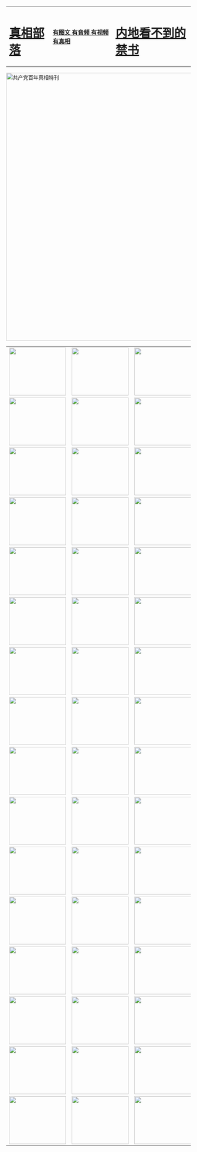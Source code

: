 <table>
<tr>

<td>
	<H1><a href="http://a55.cispeaks.com/zx/">真相部落</a></H1>
</td>
<td>
	<H4><a href="http://a55.cispeaks.com/zx/">有图文 有音频 有视频 有真相</a></H4>
</td>
<td>
	<H1><a href="http://a55.cispeaks.com/book/"> 内地看不到的禁书</a></H1>
</td>
</tr>
</table>

 <div ><a href="http://a55.cispeaks.com/zx/bngcd/"><img src="http://a55.cispeaks.com/zx/bngcd/gcdbnzx.jpg" width="730"  border="0" alt="共产党百年真相特刊"></a></div>

<table>
<tr>
	<td><a href="http://u17.pulauintan.com/xtr/107/"><img  src ="http://u17.pulauintan.com/pic/2017/02/107.jpg" width="155px" height="130px"></a></td>
	<td><a href="http://u17.pulauintan.com/xtr/829/"><img src ="http://u17.pulauintan.com/pic/2017/02/829.jpg" width="155px" height="130px"></a></td>
	<td><a href="http://u17.pulauintan.com/xtr/69/"><img  src ="http://u17.pulauintan.com/pic/2017/02/69.jpg" width="155px" height="130px"></a></td>
	<td><a href="http://u17.pulauintan.com/xtr/99/"><img  src ="http://u17.pulauintan.com/pic/2017/02/99.jpg" width="155px" height="130px"></a></td>
</tr>
<tr>
	<td><a href="http://u17.pulauintan.com/xtr/40/"><img  src ="http://u17.pulauintan.com/pic/2017/02/40.jpg" width="155px" height="130px"></a></td>
	<td><a href="http://u17.pulauintan.com/xtr/20/"><img  src ="http://u17.pulauintan.com/pic/2017/02/20.jpg" width="155px" height="130px"></a></td>
	<td><a href="http://u17.pulauintan.com/xtr/81/"><img  src ="http://u17.pulauintan.com/pic/2017/02/81.jpg" width="155px" height="130px"></a></td>
	<td><a href="http://u17.pulauintan.com/xtr/2/"><img  src ="http://u17.pulauintan.com/pic/2017/02/2.jpg" width="155px" height="130px"></a></td>
</tr>
<tr>
	<td><a href="http://u17.pulauintan.com/xtr/86/"><img  src ="http://u17.pulauintan.com/pic/2017/02/86.jpg" width="155px" height="130px"></a></td>
	<td><a href="http://u17.pulauintan.com/xtr/109/"><img  src ="http://u17.pulauintan.com/pic/2017/02/109.jpg" width="155px" height="130px"></a></td>
	<td><a href="http://u17.pulauintan.com/xtr/1378/"><img  src ="http://u17.pulauintan.com/pic/2017/02/1378.jpg" width="155px" height="130px"></a></td>
	<td><a href="http://u17.pulauintan.com/xtr/57/"><img  src ="http://u17.pulauintan.com/pic/2017/02/57.jpg" width="155px" height="130px"></a></td>
</tr>
<tr>
	<td><a href="http://u17.pulauintan.com/xtr/1219/"><img  src ="http://u17.pulauintan.com/pic/2017/02/1219.jpg" width="155px" height="130px"></a></td>
	<td><a href="http://u17.pulauintan.com/xtr/1220/"><img  src ="http://u17.pulauintan.com/pic/2017/02/1220.jpg" width="155px" height="130px"></a></td>
	<td><a href="http://u17.pulauintan.com/xtr/1221/"><img  src ="http://u17.pulauintan.com/pic/2017/02/1221.jpg" width="155px" height="130px"></a></td>
	<td><a href="http://u17.pulauintan.com/xtr/51/"><img  src ="http://u17.pulauintan.com/pic/2017/02/51.jpg" width="155px" height="130px"></a></td>
</tr>
<tr>
	<td><a href="http://u17.pulauintan.com/xtr/1055/"><img  src ="http://u17.pulauintan.com/pic/2017/02/1055.jpg" width="155px" height="130px"></a></td>
	<td><a href="http://u17.pulauintan.com/xtr/611/"><img  src ="http://u17.pulauintan.com/pic/2017/02/611.jpg" width="155px" height="130px"></a></td>
	<td><a href="http://u17.pulauintan.com/xtr/1121/"><img  src ="http://u17.pulauintan.com/pic/2017/02/1121.jpg" width="155px" height="130px"></a></td>
	<td><a href="http://u17.pulauintan.com/xtr/610/"><img  src ="http://u17.pulauintan.com/pic/2017/02/610.jpg" width="155px" height="130px"></a></td>
</tr>
<tr>
	<td><a href="http://u17.pulauintan.com/xtr/1128/"><img  src ="http://u17.pulauintan.com/pic/2017/02/1128.jpg" width="155px" height="130px"></a></td>
	<td><a href="http://u17.pulauintan.com/xtr/1395/"><img  src ="http://u17.pulauintan.com/pic/2017/02/1406.jpg" width="155px" height="130px"></a></td>
	<td><a href="http://u17.pulauintan.com/xtr/1407/"><img  src ="http://u17.pulauintan.com/pic/2017/02/1407.jpg" width="155px" height="130px"></a></td>
	<td><a href="http://u17.pulauintan.com/xtr/934/"><img  src ="http://u17.pulauintan.com/pic/2017/02/934.jpg" width="155px" height="130px"></a></td>
</tr>
<tr>
	<td><a href="http://u17.pulauintan.com/xtr/641/"><img  src ="http://u17.pulauintan.com/pic/2017/02/641.jpg" width="155px" height="130px"></a></td>
	<td><a href="http://u17.pulauintan.com/xtr/949/"><img  src ="http://u17.pulauintan.com/pic/2017/02/949.jpg" width="155px" height="130px"></a></td>
	<td><a href="http://u17.pulauintan.com/xtr/112/"><img  src ="http://u17.pulauintan.com/pic/2017/02/112.jpg" width="155px" height="130px"></a></td>
	<td><a href="http://u17.pulauintan.com/xtr/812/"><img  src ="http://u17.pulauintan.com/pic/2017/02/812.jpg" width="155px" height="130px"></a></td>
</tr>
<tr>
	<td><a href="http://u17.pulauintan.com/xtr/103/"><img  src ="http://u17.pulauintan.com/pic/2017/02/103.jpg" width="155px" height="130px"></a></td>
	<td><a href="http://u17.pulauintan.com/xtr/3/"><img  src ="http://u17.pulauintan.com/pic/2017/02/3.jpg" width="155px" height="130px"></a></td>
	<td><A href="http://u17.pulauintan.com/mp4/zx/2015/11/Lkmtt.mp4" target="_blank" title="莲开满天庭"><img  src="http://u17.pulauintan.com/pic/2015/11/Lkmtt3480_jssor.jpg"  width="155px" height="130px"></A></td>
	<td><A href="http://u17.pulauintan.com/mp4/zx/2015/11/2013513.mp4" target="_blank" title="飞旋的法轮"><img  src="http://u17.pulauintan.com/pic/2015/11/falun480_jssor.jpg"  width="155px" height="130px"></A></td>
</tr>
<tr>
	<td><A href="http://u17.pulauintan.com/mp4/zx/2015/11/NYParade.mp4" target="_blank" title="2004年4月10日法轮功纽约大游行"><img  src="http://u17.pulauintan.com/pic/2015/11/nyparade480_jssor.jpg"  width="155px" height="130px"></A></td>
	<td><A href="http://u17.pulauintan.com/mp4/news617/2015/05/WEB_s28093.mp4" target="_blank" title="2015年世界法轮大法日特别报导"><img  src="http://u17.pulauintan.com/pic/2015/11/p6752711a666997037_jssor.jpg"  width="155px" height="130px"></A></td>
	<td><A href="http://u17.pulauintan.com/mp4/news829/2015/11/30211_326650.mp4" target="_blank" title="沧州绑架案连审四天 民众抹泪称审好人"><img  src="http://u17.pulauintan.com/pic/2015/11/changzhou2480_jssor.jpg"  width="155px" height="130px"></A></td>
	<td><A href="http://u17.pulauintan.com/mp4/mhph/2015/10/changzhou.mp4" target="_blank" title="沧州真相--狮城血泪"><img  src="http://u17.pulauintan.com/pic/2015/11/changzhou480_jssor.jpg"  width="155px" height="130px"></A></td>
</tr>
<tr>
	<td><A href="http://u17.pulauintan.com/mp4/mhjd/mhjd_55.mp4" target="_blank" title="正义律师与无罪辩护"><img  src="http://u17.pulauintan.com/pic/2015/11/wzbh480_jssor.jpg"  width="155px" height="130px"></A></td>
	<td><A href="http://u17.pulauintan.com/mp4/zx/2015/11/layerkcs.mp4" target="_blank" title="中国的良心--高智晟律师"><img  src="http://u17.pulauintan.com/pic/2015/11/layerkcs2480_jssor.jpg"  width="155px" height="130px"></A></td>
	<td><A href="http://u17.pulauintan.com/mp4/mhph/2015/10/szxl.mp4" target="_blank" title="神州血泪--北京、大庆、广东、哈尔滨"><img  src="http://u17.pulauintan.com/pic/2015/11/szxl480_jssor.jpg"  width="155px" height="130px"></A></td>
	<td><A href="http://u17.pulauintan.com/mp4/zx/2015/11/TangShanFFXS.mp4" target="_blank" title="真相纪录片：凤凰新生"><img  src="http://u17.pulauintan.com/pic/2015/11/fhxs2480_jssor.jpg"  width="155px" height="130px"></A></td>
</tr>
<tr>
	<td><A href="http://u17.pulauintan.com/mp4/zx/2015/11/jidong.mp4" target="_blank" title="冀东监狱的罪恶"><img  src="http://u17.pulauintan.com/pic/2015/11/jidong480_jssor.jpg"  width="155px" height="130px"></A></td>
	<td><A href="http://u17.pulauintan.com/mp4/mhph/2015/10/tangshan.mp4" target="_blank" title="凤凰血泪"><img  src="http://u17.pulauintan.com/pic/2015/11/tangshan480_jssor.jpg"  width="155px" height="130px"></A>
					</div></td>
	<td>	<A href="http://u17.pulauintan.com/mp4/mhph/2015/10/zfxtzxl.mp4" target="_blank" title="政法系统罪行录--唐山篇"><img  src="http://u17.pulauintan.com/pic/2015/11/zfxtzxl480_jssor.jpg"  width="155px" height="130px"></A></td>
	<td><A href="http://u17.pulauintan.com/mp4/mhph/2015/10/QDBG.mp4" target="_blank" title="青岛悲歌"><img  src="http://u17.pulauintan.com/pic/2015/10/qdbg2480_jssor.jpg"  width="155px" height="130px"></A></td>
</tr>
<tr>
	<td><A href="http://u17.pulauintan.com/mp4/mhph/2015/10/huludao.mp4" target="_blank" title="葫芦岛永恒的见证"><img  src="http://u17.pulauintan.com/pic/2015/10/huludao480_jssor.jpg"  width="155px" height="130px"></A></td>
	<td><A href="http://u17.pulauintan.com/mp4/mhph/2015/10/qbzx.mp4" target="_blank" title="湖畔泉边听真相-济南泉城的传奇"><img  src="http://u17.pulauintan.com/pic/2015/10/hupan480_jssor.jpg"  width="155px" height="130px"></A></td>
	<td><A href="http://u17.pulauintan.com/mp4/mhph/2015/10/baoding_dvd_v2.mp4" target="_blank" title="燕赵悲歌"><img  src="http://u17.pulauintan.com/pic/2015/10/yzbg480_jssor.jpg"  width="155px" height="130px"></A></td>
	<td><A href="http://u17.pulauintan.com/mp4/zx/2015/11/meihuashi_complete_ED2.0.mp4" target="_blank" title="梅花诗完整版"><img  src="http://u17.pulauintan.com/pic/2015/11/mhs480_jssor.jpg"  width="155px" height="130px"></A></td>
</tr>
<tr>
	<td><A href="http://u17.pulauintan.com/mp4/zx/2015/11/fengbei512k.mp4" target="_blank" title="丰碑"><img  src="http://u17.pulauintan.com/pic/2015/11/fongbei480_jssor.jpg"  width="155px" height="130px"></A></td>
	<td><A href="http://u17.pulauintan.com/mp4/zx/2015/11/fytdxComplete.mp4" target="_blank" title="风雨天地行全集"><img  src="http://u17.pulauintan.com/pic/2015/11/fytdxWhite480_jssor.jpg"  width="155px" height="130px"></A></td>
	<td><A href="http://u17.pulauintan.com/mp4/zx/2015/11/JianZheng.mp4" target="_blank" title="见证"><img  src="http://u17.pulauintan.com/pic/2015/11/witness480_jssor.jpg"  width="155px" height="130px"></A></td>
	<td><A href="http://u17.pulauintan.com/mp4/mhph/2015/10/hcym.mp4" target="_blank" title="红朝阴谋"><img  src="http://u17.pulauintan.com/pic/2015/10/hcym480_jssor.jpg"  width="155px" height="130px"></A></td>
</tr>
<tr>
	<td><A href="http://u17.pulauintan.com/mp4/zx/2015/11/zfzxPalV3.mp4" target="_blank" title="是自焚还是骗局"><img  src="http://u17.pulauintan.com/pic/2015/11/zfzx4805_jssor.jpg"  width="155px" height="130px"></A></td>
	<td><A href="http://u17.pulauintan.com/mp4/zx/2015/11/lsdspMsyTd.mp4" target="_blank" title="历史的审判"><img  src="http://u17.pulauintan.com/pic/2015/11/lsdsp480_jssor.jpg"  width="155px" height="130px"></A></td>
	<td><A href="http://u17.pulauintan.com/mp4/news886/2015/11/concat886.mp4" target="_blank" title="一周全球控告江泽民"><img  src="http://u17.pulauintan.com/pic/2015/11/news886480_jssor.jpg"  width="155px" height="130px"></A></td>
	<td><A href="http://u17.pulauintan.com/mp4/news1378/2014/08/CQSD_s0_e4_v2_i0-CQSD_4-video.mp4" target="_blank" title="欧洲的抉择"><img  src="http://u17.pulauintan.com/pic/2015/11/p5143421a564166643-ss_jssor.jpg"  width="155px" height="130px"></A></td>
</tr>
<tr>
	<td><A href="http://u17.pulauintan.com/mp4/zx/2015/11/hk20150720parade.mp4" target="_blank" title="港法轮功反迫害大游行 大陆游客震撼"><img  src="http://u17.pulauintan.com/pic/2015/11/281098-ss_jssor.jpg"  width="155px" height="130px"></A></td>
	<td><A href="http://u17.pulauintan.com/mp4/zx/2015/11/20150720hkParade512k.mp4" target="_blank" title="香港法轮功720游行声援诉江潮"><img  src="http://u17.pulauintan.com/pic/2015/11/2015720parade480_jssor.jpg"  width="155px" height="130px"></A></td>
	<td><A href="http://u17.pulauintan.com/mp4/zx/2015/11/hktdc512.mp4" target="_blank" title="香港退党潮"><img  src="http://u17.pulauintan.com/pic/2015/11/hktdc480_jssor.jpg"  width="155px" height="130px"></A></td>
	<td><A href="http://u17.pulauintan.com/mp4/news413/2015/11/concat413.mp4" target="_blank" title="本月退党精选"><img  src="http://u17.pulauintan.com/pic/2015/11/tuidang480_jssor.jpg"  width="155px" height="130px"></A></td>
</tr>
<tr>
	<td><A href="http://u17.pulauintan.com/mp4/news823/2015/11/TSZG_British_1_QA_A_TSZG-61-1_XinHaoNianZuoZh_P617180.mp4" target="_blank" title="辛灏年：纪念《九评共产党》发表十周年演讲"><img  src="http://u17.pulauintan.com/pic/2015/11/xhn9p10480_jssor.jpg"  width="155px" height="130px"></A></td>
	<td><A href="http://u17.pulauintan.com/mp4/news57/2015/11/JPGCD8.mp4" target="_blank" title="【九评之八】评中国共产党的邪教本质"><img  src="http://u17.pulauintan.com/pic/2015/11/9pkcd8p480_jssor.jpg"  width="155px" height="130px"></A></td>
	<td><A href="http://u17.pulauintan.com/mp4/other/kao.Chih.Sheng_story.mp4"  target="_blank" title="超越恐惧:高智晟的故事"				style="font-size:20px;"><img src="http://u17.pulauintan.com/pic/2016/12/GZS201408070902.jpg"  width="155px" height="130px">
						</A></td>
	<td><A href="http://u17.pulauintan.com/mp4/zx/2016/11/oh10yearsInv.mp4"  target="_blank" title="纪录片《活摘 十年调查》完整版" style="font-size:20px;"><img src="http://u17.pulauintan.com/pic/2016/11/10yearsOHinv.jpg"  width="155px" height="130px">
						</A></td>
</tr>
</table>


